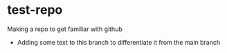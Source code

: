 # test-repo
Making a repo to get familiar with github 
+ Adding some text to this branch to differentiate it from the main branch
